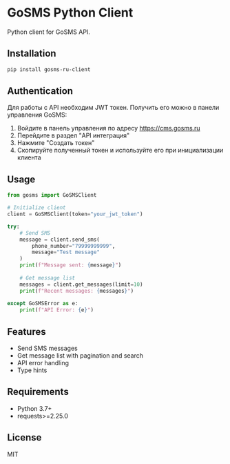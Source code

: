 # GoSMS Python Client

Python client for GoSMS API.

## Installation

```bash
pip install gosms-ru-client
```

## Authentication

Для работы с API необходим JWT токен. Получить его можно в панели управления GoSMS:

1. Войдите в панель управления по адресу https://cms.gosms.ru
2. Перейдите в раздел "API интеграция"
3. Нажмите "Создать токен"
4. Скопируйте полученный токен и используйте его при инициализации клиента

## Usage

```python
from gosms import GoSMSClient

# Initialize client
client = GoSMSClient(token="your_jwt_token")

try:
    # Send SMS
    message = client.send_sms(
        phone_number="79999999999",
        message="Test message"
    )
    print(f"Message sent: {message}")
    
    # Get message list
    messages = client.get_messages(limit=10)
    print(f"Recent messages: {messages}")
    
except GoSMSError as e:
    print(f"API Error: {e}")
```

## Features

- Send SMS messages
- Get message list with pagination and search
- API error handling
- Type hints

## Requirements

- Python 3.7+
- requests>=2.25.0

## License

MIT 